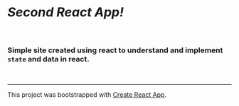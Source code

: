 # *Second React App!*

</br>

### Simple site created using react to understand and implement `state` and data in react.

</br>

---

This project was bootstrapped with [Create React App](https://github.com/facebook/create-react-app).
